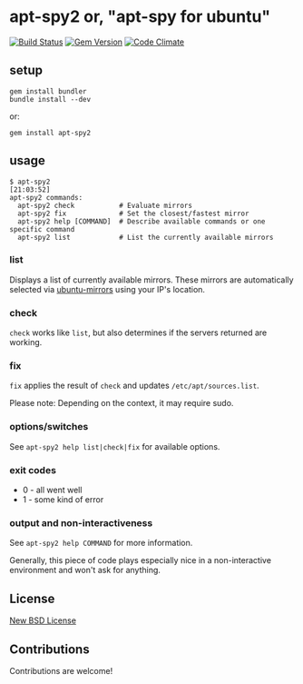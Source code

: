# apt-spy2 or, "apt-spy for ubuntu"

[![Build Status](https://travis-ci.org/lagged/apt-spy2.png?branch=master)](https://travis-ci.org/lagged/apt-spy2)
[![Gem Version](https://badge.fury.io/rb/apt-spy2.png)](http://badge.fury.io/rb/apt-spy2)
[![Code Climate](https://codeclimate.com/github/lagged/apt-spy2.png)](https://codeclimate.com/github/lagged/apt-spy2)


## setup

```
gem install bundler
bundle install --dev
```

or:

```
gem install apt-spy2
```

## usage

```
$ apt-spy2                                                                                                                                                         [21:03:52]
apt-spy2 commands:
  apt-spy2 check           # Evaluate mirrors
  apt-spy2 fix             # Set the closest/fastest mirror
  apt-spy2 help [COMMAND]  # Describe available commands or one specific command
  apt-spy2 list            # List the currently available mirrors
```

### list

Displays a list of currently available mirrors. These mirrors are automatically selected via
[ubuntu-mirrors](http://mirrors.ubuntu.com) using your IP's location.

### check

`check` works like `list`, but also determines if the servers returned are working.

### fix

`fix` applies the result of `check` and updates `/etc/apt/sources.list`.

Please note: Depending on the context, it may require sudo.

### options/switches

See `apt-spy2 help list|check|fix` for available options.

### exit codes

 * 0 - all went well
 * 1 - some kind of error

### output and non-interactiveness

See `apt-spy2 help COMMAND` for more information.

Generally, this piece of code plays especially nice in a non-interactive environment and won't ask for anything.

## License

[New BSD License](http://opensource.org/licenses/BSD-2-Clause)

## Contributions

Contributions are welcome!

